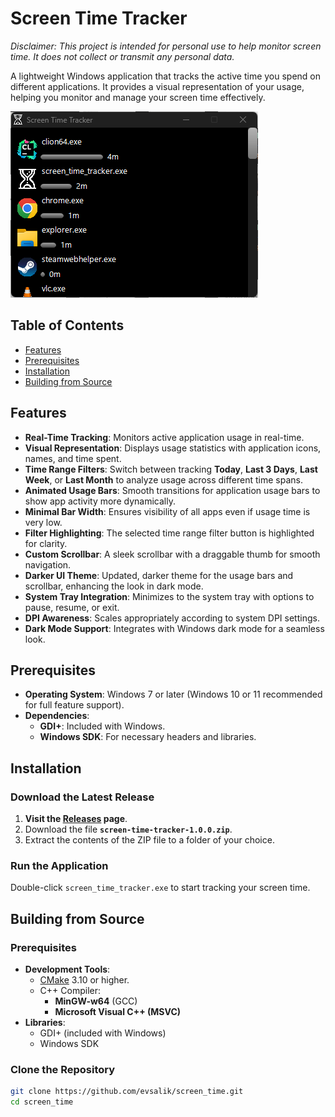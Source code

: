 # Screen Time Tracker

_Disclaimer: This project is intended for personal use to help monitor screen time. It does not collect or transmit any personal data._

A lightweight Windows application that tracks the active time you spend on different applications. It provides a visual representation of your usage, helping you monitor and manage your screen time effectively.

![Screenshot of Screen Time Tracker](screenshot.png)

## Table of Contents

- [Features](#features)
- [Prerequisites](#prerequisites)
- [Installation](#installation)
- [Building from Source](#building-from-source)

## Features

- **Real-Time Tracking**: Monitors active application usage in real-time.
- **Visual Representation**: Displays usage statistics with application icons, names, and time spent.
- **Time Range Filters**: Switch between tracking **Today**, **Last 3 Days**, **Last Week**, or **Last Month** to analyze usage across different time spans.
- **Animated Usage Bars**: Smooth transitions for application usage bars to show app activity more dynamically.
- **Minimal Bar Width**: Ensures visibility of all apps even if usage time is very low.
- **Filter Highlighting**: The selected time range filter button is highlighted for clarity.
- **Custom Scrollbar**: A sleek scrollbar with a draggable thumb for smooth navigation.
- **Darker UI Theme**: Updated, darker theme for the usage bars and scrollbar, enhancing the look in dark mode.
- **System Tray Integration**: Minimizes to the system tray with options to pause, resume, or exit.
- **DPI Awareness**: Scales appropriately according to system DPI settings.
- **Dark Mode Support**: Integrates with Windows dark mode for a seamless look.

## Prerequisites

- **Operating System**: Windows 7 or later (Windows 10 or 11 recommended for full feature support).
- **Dependencies**:
    - **GDI+**: Included with Windows.
    - **Windows SDK**: For necessary headers and libraries.

## Installation

### **Download the Latest Release**

1. **Visit the [Releases](https://github.com/evsalik/screen_time/releases) page**.
2. Download the file **`screen-time-tracker-1.0.0.zip`**.
3. Extract the contents of the ZIP file to a folder of your choice.

### **Run the Application**

Double-click `screen_time_tracker.exe` to start tracking your screen time.

## Building from Source

### **Prerequisites**

- **Development Tools**:
    - [CMake](https://cmake.org/) 3.10 or higher.
    - C++ Compiler:
        - **MinGW-w64** (GCC)
        - **Microsoft Visual C++ (MSVC)**
- **Libraries**:
    - GDI+ (included with Windows)
    - Windows SDK

### **Clone the Repository**

```bash
git clone https://github.com/evsalik/screen_time.git
cd screen_time
